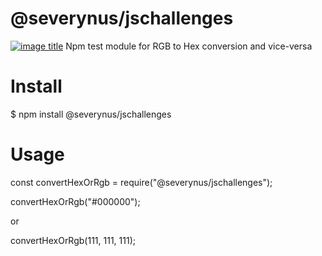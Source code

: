 # @severynus/jschallenges
[![image title](https://img.shields.io/badge/npm-v1.0.0-blue.svg)](https://github.com/Kypsis/testRGBtoHex)
Npm test module for RGB to Hex conversion and vice-versa

# Install
$ npm install @severynus/jschallenges

# Usage
const convertHexOrRgb = require("@severynus/jschallenges");

convertHexOrRgb("#000000");

or

convertHexOrRgb(111, 111, 111);
